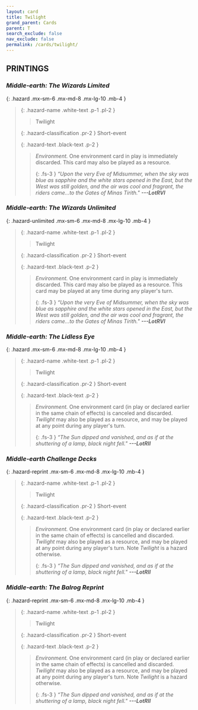 ```yaml
---
layout: card
title: Twilight
grand_parent: Cards
parent: T
search_exclude: false
nav_exclude: false
permalink: /cards/twilight/
---
```


## PRINTINGS


### _Middle-earth: The Wizards Limited_

{: .hazard .mx-sm-6 .mx-md-8 .mx-lg-10 .mb-4 }
> {: .hazard-name .white-text .p-1 .pl-2 }
> > <div class="hazard-mp"></div>
> > <div class="card-name">Twilight</div>
>
> {: .hazard-classification .pr-2 }
> Short-event
>
> {: .hazard-text .black-text .p-2 }
> > _Environment._ One environment card in play is immediately discarded. This card may also be played as a resource. 
> > 
> > {: .fs-3 } 
> > _“Upon the very Eve of Midsummer, when the sky was blue as sapphire and the white stars opened in the East, but the West was still golden, and the air was cool and fragrant, the riders came...to the Gates of Minas Tirith."_ ***---&#65279;LotRVI*** 
>

### _Middle-earth: The Wizards Unlimited_

{: .hazard-unlimited .mx-sm-6 .mx-md-8 .mx-lg-10 .mb-4 }
> {: .hazard-name .white-text .p-1 .pl-2 }
> > <div class="hazard-mp"></div>
> > <div class="card-name">Twilight</div>
>
> {: .hazard-classification .pr-2 }
> Short-event
>
> {: .hazard-text .black-text .p-2 }
> > _Environment._ One environment card in play is immediately discarded. This card may also be played as a resource. This card may be played at any time during any player's turn. 
> > 
> > {: .fs-3 } 
> > _“Upon the very Eve of Midsummer, when the sky was blue as sapphire and the white stars opened in the East, but the West was still golden, and the air was cool and fragrant, the riders came...to the Gates of Minas Tirith."_ ***---&#65279;LotRVI*** 
>

### _Middle-earth: The Lidless Eye_

{: .hazard .mx-sm-6 .mx-md-8 .mx-lg-10 .mb-4 }
> {: .hazard-name .white-text .p-1 .pl-2 }
> > <div class="hazard-mp"></div>
> > <div class="card-name">Twilight</div>
>
> {: .hazard-classification .pr-2 }
> Short-event
>
> {: .hazard-text .black-text .p-2 }
> > _Environment._ One environment card (in play or declared earlier in the same chain of effects) is canceled and discarded. _Twilight_ may also be played as a resource, and may be played at any point during any player's turn. 
> > 
> > {: .fs-3 } 
> > _“The Sun dipped and vanished, and as if at the shuttering of a lamp, black night fell."_ ***---&#65279;LotRII*** 
>

### _Middle-earth Challenge Decks_

{: .hazard-reprint .mx-sm-6 .mx-md-8 .mx-lg-10 .mb-4 }
> {: .hazard-name .white-text .p-1 .pl-2 }
> > <div class="hazard-mp"></div>
> > <div class="card-name">Twilight</div>
>
> {: .hazard-classification .pr-2 }
> Short-event
>
> {: .hazard-text .black-text .p-2 }
> > _Environment._ One environment card (in play or declared earlier in the same chain of effects) is cancelled and discarded. _Twilight_ may also be played as a resource, and may be played at any point during any player's turn. Note _Twilight_ is a hazard otherwise. 
> > 
> > {: .fs-3 } 
> > _“The Sun dipped and vanished, and as if at the shuttering of a lamp, black night fell."_ ***---&#65279;LotRII*** 
>

### _Middle-earth: The Balrog Reprint_

{: .hazard-reprint .mx-sm-6 .mx-md-8 .mx-lg-10 .mb-4 }
> {: .hazard-name .white-text .p-1 .pl-2 }
> > <div class="hazard-mp"></div>
> > <div class="card-name">Twilight</div>
>
> {: .hazard-classification .pr-2 }
> Short-event
>
> {: .hazard-text .black-text .p-2 }
> > _Environment._ One environment card (in play or declared earlier in the same chain of effects) is cancelled and discarded. _Twilight_ may also be played as a resource, and may be played at any point during any player's turn. Note _Twilight_ is a hazard otherwise. 
> > 
> > {: .fs-3 } 
> > _“The Sun dipped and vanished, and as if at the shuttering of a lamp, black night fell."_ ***---&#65279;LotRII*** 
>
